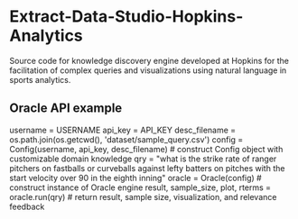 # Extract-Data-Studio-Hopkins-Analytics
Source code for knowledge discovery engine developed at Hopkins for the facilitation of complex queries and visualizations using natural language in sports analytics.

## Oracle API example
username = USERNAME
api_key = API_KEY
desc_filename = os.path.join(os.getcwd(), 'dataset/sample_query.csv')
config = Config(username, api_key, desc_filename) # construct Config object with customizable domain knowledge
qry = "what is the strike rate of ranger pitchers on fastballs or curveballs against lefty batters on pitches with the start velocity over        90 in the eighth inning"
oracle = Oracle(config) # construct instance of Oracle engine
result, sample_size, plot, rterms = oracle.run(qry) # return result, sample size, visualization, and relevance feedback
